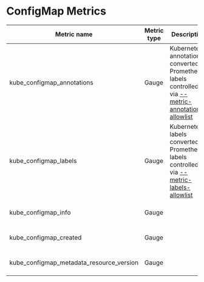# ConfigMap Metrics

| Metric name                              | Metric type | Description                                                                                                               | Labels/tags                                                                                                                                         | Status       |
| ---------------------------------------- | ----------- | ------------------------------------------------------------------------------------------------------------------------- | --------------------------------------------------------------------------------------------------------------------------------------------------- | ------------ |
| kube_configmap_annotations               | Gauge       | Kubernetes annotations converted to Prometheus labels controlled via [--metric-annotations-allowlist](../../developer/cli-arguments.md) | `configmap`=&lt;configmap-name&gt; <br> `namespace`=&lt;configmap-namespace&gt; <br> `annotation_CONFIGMAP_ANNOTATION`=&lt;CONFIGMAP_ANNOTATION&gt; | EXPERIMENTAL |
| kube_configmap_labels                    | Gauge       | Kubernetes labels converted to Prometheus labels controlled via [--metric-labels-allowlist](../../developer/cli-arguments.md)           | `configmap`=&lt;configmap-name&gt; <br> `namespace`=&lt;configmap-namespace&gt; <br> `label_CONFIGMAP_LABEL`=&lt;CONFIGMAP_LABEL&gt;                | STABLE       |
| kube_configmap_info                      | Gauge       |                                                                                                                           | `configmap`=&lt;configmap-name&gt; <br> `namespace`=&lt;configmap-namespace&gt;                                                                     | STABLE       |
| kube_configmap_created                   | Gauge       |                                                                                                                           | `configmap`=&lt;configmap-name&gt; <br> `namespace`=&lt;configmap-namespace&gt;                                                                     | STABLE       |
| kube_configmap_metadata_resource_version | Gauge       |                                                                                                                           | `configmap`=&lt;configmap-name&gt; <br> `namespace`=&lt;configmap-namespace&gt;                                                                     | EXPERIMENTAL |
